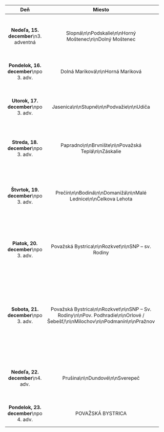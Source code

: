 <!-- title: "Spovedanie – dekanát Považská Bystrica – Vianoce 2024" -->
<!-- date: "2024-12-20" -->

<!-- table-setup wrapStyle=row; wrapOn=max-width:767px; wrapHideHeader=true -->
| Deň | Miesto | Čas | Spovedajú |
| :---: | :---: | :---: | :---: |
| **Nedeľa, 15. december**\n3. adventná | Slopná\n\nPodskalie\n\nHorný Moštenec\n\nDolný Moštenec | 14:30 - 15:30\n\n14:00 - 16:00\n\n14:00 - 15:30\n\n14:00 - 15:30 | Tichý Gabriš Škrabák Klimek Hruška Hvolka\n\nMajtán Bunčiak\n\nMichút Matúška Franek Vavro\n\nWieslaw Andrzej Matej Junas |
| **Pondelok, 16. december**\npo 3. adv. | Dolná Mariková\n\nHorná Mariková | 15:00-17:00\n\n16:00-17:00 | Mazúch Tichý Gabriš Buchtinec Turza Majtán Mičúch Matúška, Hvolka\n\nFranek Michút Kováč |
| **Utorok, 17. december**\npo 3. adv. | Jasenica\n\nStupné\n\nPodvažie\n\nUdiča | 15:00-16:30\n\n15:00-16:30\n\n15:00-16:30\n\n17:00-18:00 | Junas Michút Matúška Mičúch Majtán Hvolka Herman\n\nWieslaw Andrzej Matej\n\nBunčiak Králik Gabriš Klimek\n\nVavro Kováč Buchtinec Hruška Mazúch Tichý Turza |
| **Streda, 18. december**\npo 3. adv. | Papradno\n\nBrvnište\n\nPovažská Teplá\n\nZáskalie | 16:00-17:30\n\n16:00-17:30\n\n16:00-17:30\n\n14:30-16:00 | Michút Buchtinec Hvolka Majtán Matúška Škrabák Turza Vavro Mičúch\n\nKováč Franek Bunčiak Králik\n\nMazúch Tichý Gabriš Junas Wieslaw\n\nMatej Andrzej |
| **Štvrtok, 19. december**\npo 3. adv. | Prečín\n\nBodiná\n\nDomanižá\n\nMalé Lednice\n\nČelkova Lehota | 15:00-16:30\n\n15:00-16:30\n\n10:00-12:00 + 15:00-17:00\n\n10:00-12:00 + 15:00-17:00\n\n10:00-12:00 + 15:00-17:00 | Mazúch Tichý Gabriš Matej Škrabák Hvolka\n\nWieslaw Andrzej\n\n10-12 Franek Vavro Kováč + 15-17 Mičúch Klimek Králik\n\n10-12 Turza Hruška + 15-17 Buchtinec Michút\n\nBunčiak |
| **Piatok, 20. december**\npo 3. adv. | Považská Bystrica\n\nRozkvet\n\nSNP – sv. Rodiny | 9:00-12:00 + 14:30-17:00\n\n9:00-12:00 + 14:30-17:00\n\n9:00-12:00 + 14:30-17:00 | Buchtinec Tichý Gabriš Mazúch Škrabák Turza Vavro\n\nFranek Králik Majtán Kováč Klimek Hruška Mičúch\n\nBunčiak\n\nMatúška Andrzej Matej Wieslaw\n\nHvolka Michút Junas |
| **Sobota, 21. december**\npo 3. adv. | Považská Bystrica\n\nRozkvet\n\nSNP – Sv. Rodiny\n\nPov. Podhradie\n\nOrlové /Šebešť/\n\nMilochov\n\nPodmanín\n\nPražnov | 9:00-12:00\n\n9:00-12:00\n\n9:00-12:00\n\n14:00-15:00\n\n14:00-15:00\n\n14:00-15:00\n\n14:00-15:00\n\n14:00-15:00 | Buchtinec Tichý Gabriš Škrabák Mazúch Turza Vavro Franek Králik Majtán Kováč Klimek Hruška Mičúch Bunčiak\n\nMatúška Andrzej Matej Wieslaw\n\nHvolka Michút Junas\n\nWieslaw Andrzej Matej Hruška Klimek Michút Hvolka\n\nKováč Matúška\n\nFranek Bunčiak\n\nTichý Gabriš Králik\n\nMajtán Junas Škrabák |
| **Nedeľa, 22. december**\n4. adv. | Prušina\n\nDundové\n\nSverepeč | 14:30-16:00\n\n14:30-15:30\n\n13:00-14:30 | Mazúch Tichý Gabriš Wieslaw Matej Andrzej Michút Vavro Majtán Junas Hvolka\n\nHruška Králik Mičúch Klimek\n\nKováč Franek Škrabák Buchtinec Turza |
| **Pondelok, 23. december**\npo 4. adv. | POVAŽSKÁ BYSTRICA | 17:00- 18:00 | Mazúch Tichý Gabriš Mičúch Králik Vavro Kováč Turza Andrzej Klimek Buchtinec Matúška |